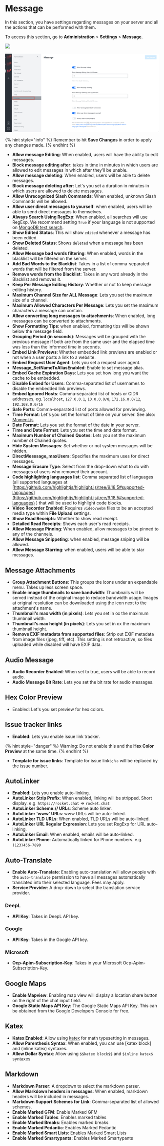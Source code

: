 # Message

In this section, you have settings regarding messages on your server and all the actions that can be performed with them.

To access this section, go to **Administration** > **Settings** > **Message**.

![](<../../../.gitbook/assets/administration >)

![](../../../.gitbook/assets/imagee.png)

{% hint style="info" %}
Remember to hit **Save Changes** in order to apply any changes made.
{% endhint %}

* **Allow message Editing**: When enabled, users will have the ability to edit messages.
* **Block message editing after**: takes in time in minutes in which users are allowed to edit messages in which after they'll be unable.
* **Allow message deleting**: When enabled, users will be able to delete messages.
* **Block message deleting after**: Let's you set a duration in minutes in which users are allowed to delete messages.
* **Allow Unrecognized Slash Commands**: When enabled, unknown Slash Commands will be allowed.
* **Allow user direct messages to yourself**: when enabled, users will be able to send direct messages to themselves.
* **Always Search Using RegExp**: When enabled, all searches will use RegExp. We recommend setting `True` if your language is not supported on [MongoDB text search](https://docs.mongodb.org/manual/reference/text-search-languages/#text-search-languages).
* **Show Edited Status**: This will show `edited` whenever a message has been edited.
* **Show Deleted Status**: Shows `deleted` when a message has been deleted.
* **Allow Message bad words filtering**: When enabled, words in the blacklist will be filtered on the server.
* **Add Bad Words to the Blacklist**: Takes in a list of comma-separated words that will be filtered from the server.
* **Remove words from the Blacklist**: Takes in any word already in the Blacklist and removes it.
* **Keep Per Message Editing History**: Whether or not to keep message editing history.
* **Maximum Channel Size for ALL Message**: Lets you set the maximum size of a channel.
* **Maximum Allowed Characters Per Message**: Lets you set the maximum characters a message can contain.
* **Allow converting long messages to attachments**: When enabled, long messages can be converted to attachments.
* **Show Formatting Tips**: when enabled, formatting tips will be shown below the message field.
* **Grouping Period (in seconds)**: Messages will be grouped with the previous message if both are from the same user and the elapsed time was less than the informed time in seconds.
* **Embed Link Previews**: Whether embedded link previews are enabled or not when a user posts a link to a website.
* **Embed Request User Agent**: Lets you set a request user agent.
* **Message\_SetNameToAliasEnabled**: Enable to set message alias.
* **Embed Cache Expiration Days**: Lets you set how long you want the cache to be embedded.
* **Disable Embed for Users**: Comma-separated list of usernames to disable the embedded link previews.
* **Embed Ignored Hosts**: Comma-separated list of hosts or CIDR addresses, eg. `localhost`, `127.0.0.1`, `10.0.0.0/8`, `172.16.0.0/12`, `192.168.0.0/16`
* **Safe Ports**: Comma-separated list of ports allowed for previewing.
* **Time Format**: Let's you set the format of time on your server. See also: [Moment.js](http://momentjs.com/docs/#/displaying/format/)
* **Date Format**: Lets you set the format of the date in your server.
* **Time and Date Format**: Lets you set the time and date format.
* **Maximum Number of Chained Quotes**: Lets you set the maximum number of Chained quotes.
* **Hide System Messages**: Set whether or not system messages will be hidden.
* **DirectMesssage\_maxUsers**: Specifies the maximum uses for direct messages.
* **Message Erasure Type**: Select from the drop-down what to do with messages of users who removed their account.
* **Code highlighting languages list**: Comma separated list of languages (all supported languages at [https://github.com/highlightjs/highlight.js/tree/9.18.5#supported-languages](https://github.com/highlightjs/highlight.js/tree/9.18.5#supported-languages) ) that will be used to highlight code blocks.
* **Video Recorder Enabled**: Requires `video/webm` files to be an accepted media type within **File Upload** settings.
* **Show Read Receipts**: Whether to show read receipt.
* **Detailed Read Receipts**: Shows each user's read receipts.
* **Allow Message Pinning**: When enabled, allow messages to be pinned to any of the channels.
* **Allow Message Snippeting**: when enabled, message sniping will be allowed.
* **Allow Message Starring**: when enabled, users will be able to star messages.

## Message Attachments

* **Group Attachment Buttons**: This groups the icons under an expandable menu. Takes up less screen space.
* **Enable image thumbnails to save bandwidth**: Thumbnails will be served instead of the original image to reduce bandwidth usage. Images at original resolution can be downloaded using the icon next to the attachment's name.
* **Thumbnail's max width (in pixels)**: Lets you set in ox the maximum thumbnail width.
* **Thumbnail's max height (in pixels)**: Lets you set in ox the maximum thumbnail height.
* **Remove EXIF metadata from supported files**: Strip out EXIF metadata from image files (jpeg, tiff, etc). This setting is not retroactive, so files uploaded while disabled will have EXIF data.

## Audio Message

* **Audio Recorder Enabled**: When set to true, users will be able to record audio.
* **Audio Message Bit Rate**: Lets you set the bit rate for audio messages.

## Hex Color Preview

* Enabled: Let's you set preview for hex colors.

## Issue tracker links

* **Enabled**: Lets you enable issue link tracker.

{% hint style="danger" %}
Warning: Do not enable this and the **Hex Color Preview** at the same time.
{% endhint %}

* **Template for issue links**: Template for issue links; `%s` will be replaced by the issue number.

## **AutoLinker**

* **Enabled**: Lets you enable auto-linking.
* **AutoLinker Strip Prefix**: When enabled, linking will be stripped. Short display. e.g. `https://rocket.chat` => `rocket.chat`
* **AutoLinker Scheme:// URLs**: Scheme auto linker.
* **AutoLinker 'www' URLs**: www URLs will be auto-linked.
* **AutoLinker TLD URLs**: When enabled, TLD URLs will be auto-linked.
* **AutoLinker URL Regular Expression**: Lets you set RegExp for URL auto-linking.
* **AutoLinker Email**: When enabled, emails will be auto-linked.
* **AutoLinker Phone**: Automatically linked for Phone numbers. e.g. `(123)456-7890`

## Auto-Translate

* **Enable Auto-Translate**: Enabling auto-translation will allow people with the `auto-translate` permission to have all messages automatically translated into their selected language. Fees may apply.
* **Service Provider**: A drop-down to select the translation service provider.

### **DeepL**

* **API Key**: Takes in DeepL API key.

### **Google**

* **API Key**: Takes in the Google API key.

### **Microsoft**

* **Ocp-Apim-Subscription-Key**: Takes in your Microsoft Ocp-Apim-Subscription-Key.

## Google Maps

* **Enable Mapview**: Enabling map view will display a location share button on the right of the chat input field.
* **Google Static Maps API Key**: The Google Static Maps API Key. This can be obtained from the Google Developers Console for free.

## **Katex**

* **Katex Enabled**: Allow using [katex](http://khan.github.io/KaTeX/) for math typesetting in messages.
* **Allow Parenthesis Syntax**: When enabled, you can use \[katex block] and (inline katex) syntaxes.
* **Allow Dollar Syntax**: Allow using `$$katex block$$` and `$inline katex$` syntaxes

## **Markdown**

* **Markdown Parser**: A dropdown to select the markdown parser.
* **Allow Markdown headers in messages**: When enabled, markdown headers will be included in messages.
* **Markdown Support Schemes for Link**: Comma-separated list of allowed schemes.
* **Enable Marked GFM**: Enable Marked GFM
* **Enable Marked Tables**: Enables marked tables
* **Enable Marked Breaks**: Enables marked breaks
* **Enable Marked Pedantic**: Enables Marked Pedantic
* **Enable Marked Smart Lists**: Enables Marked Smart Lists
* **Enable Marked Smartypants**: Enables Marked Smartypants
